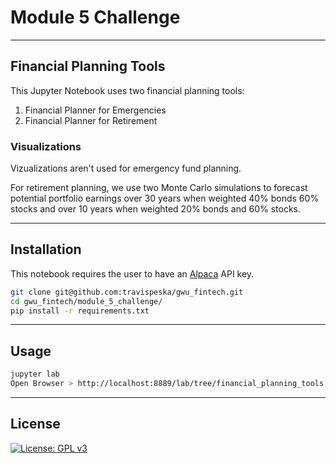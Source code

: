 # Module 5 Challenge

---

## Financial Planning Tools

This Jupyter Notebook uses two financial planning tools:

1. Financial Planner for Emergencies
2. Financial Planner for Retirement

### Visualizations

Vizualizations aren't used for emergency fund planning.

For retirement planning, we use two Monte Carlo simulations to forecast potential portfolio earnings over 30 years when weighted 40% bonds 60% stocks and over 10 years when weighted 20% bonds and 60% stocks.

---

## Installation

This notebook requires the user to have an [Alpaca](https://alpaca.markets) API key.  
  
```sh
git clone git@github.com:travispeska/gwu_fintech.git
cd gwu_fintech/module_5_challenge/
pip install -r requirements.txt
```

---

## Usage

```sh
jupyter lab
Open Browser > http://localhost:8889/lab/tree/financial_planning_tools.ipynb
```

---

## License

[![License: GPL v3](https://img.shields.io/badge/License-GPLv3-blue.svg)](https://www.gnu.org/licenses/gpl-3.0)
